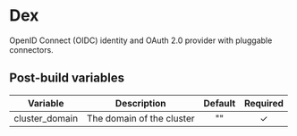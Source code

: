 # Dex

OpenID Connect (OIDC) identity and OAuth 2.0 provider with pluggable connectors.

## Post-build variables

| Variable       | Description               | Default | Required |
| -------------- | ------------------------- | :-----: | :------: |
| cluster_domain | The domain of the cluster |   ""    |    ✓     |
